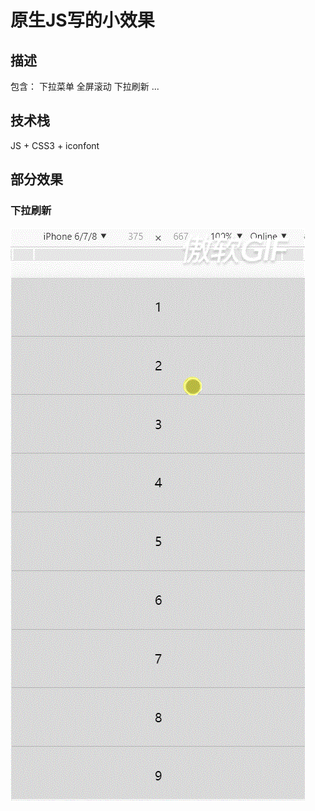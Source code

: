 
# 原生JS写的小效果


## 描述

包含：
下拉菜单
全屏滚动
下拉刷新
...


## 技术栈 

JS + CSS3 + iconfont


## 部分效果

### 下拉刷新

<img src="https://github.com/rqhansen/images/blob/master/js-demo/pull-down-refresh.gif"/>


